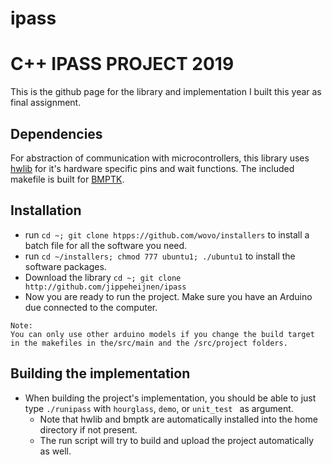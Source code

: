 # ipass

C++ IPASS PROJECT 2019
============================

This is the github page for the library and implementation I built this year as final assignment.

Dependencies
-----
For abstraction of communication with microcontrollers, this library uses [hwlib](http://github.com/wovo/hwlib) for it's hardware specific pins and wait functions. The included makefile is built for [BMPTK](http://github.com/wovo/bmptk).

Installation
-----
- run `cd ~; git clone htpps://github.com/wovo/installers` to install a batch file for all the software you need.
- run `cd ~/installers; chmod 777 ubuntu1; ./ubuntu1` to install the software packages.
- Download the library `cd ~; git clone http://github.com/jippeheijnen/ipass`
- Now you are ready to run the project. Make sure you have an Arduino due connected to the computer.
```
Note:
You can only use other arduino models if you change the build target
in the makefiles in the/src/main and the /src/project folders.
``` 

Building the implementation
----
- When building the project's implementation, you should be able to just type
  `./runipass` with `hourglass`, `demo`, or `unit_test ` as argument.
  - Note that hwlib and bmptk are automatically installed into the home directory if not present.
  - The run script will try to build and upload the project automatically as well.
  
